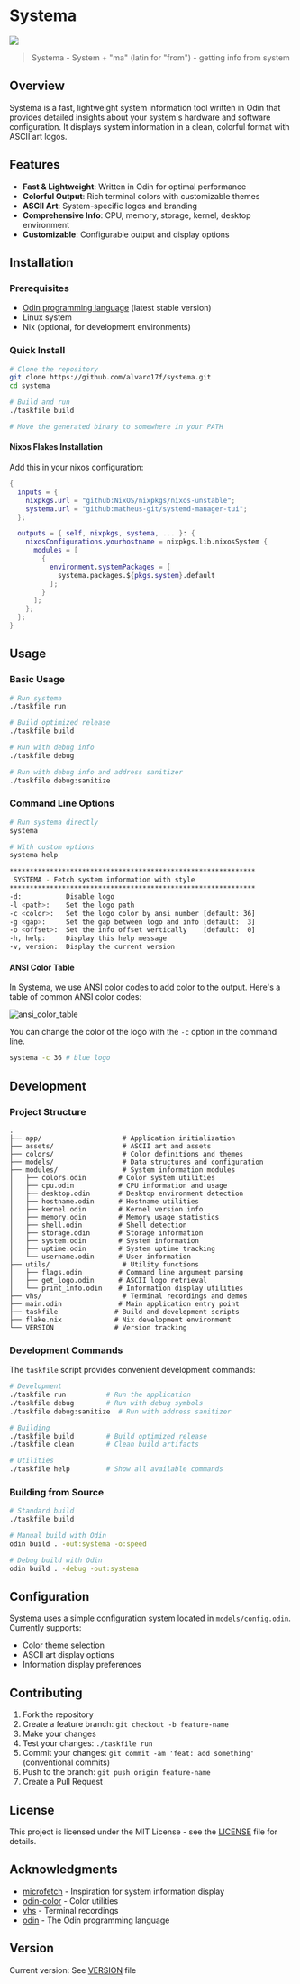 # Systema

![](vhs/systema.gif)

> Systema - System + "ma" (latin for "from") - getting info from system

## Overview

Systema is a fast, lightweight system information tool written in Odin that provides detailed insights about your system's hardware and software configuration.
It displays system information in a clean, colorful format with ASCII art logos.

## Features

- **Fast & Lightweight**: Written in Odin for optimal performance
- **Colorful Output**: Rich terminal colors with customizable themes
- **ASCII Art**: System-specific logos and branding
- **Comprehensive Info**: CPU, memory, storage, kernel, desktop environment
- **Customizable**: Configurable output and display options

## Installation

### Prerequisites

- [Odin programming language](https://odin-lang.org/) (latest stable version)
- Linux system
- Nix (optional, for development environments)

### Quick Install

```bash
# Clone the repository
git clone https://github.com/alvaro17f/systema.git
cd systema

# Build and run
./taskfile build

# Move the generated binary to somewhere in your PATH
```

#### Nixos Flakes Installation

Add this in your nixos configuration:

```nix
{
  inputs = {
    nixpkgs.url = "github:NixOS/nixpkgs/nixos-unstable";
    systema.url = "github:matheus-git/systemd-manager-tui";
  };

  outputs = { self, nixpkgs, systema, ... }: {
    nixosConfigurations.yourhostname = nixpkgs.lib.nixosSystem {
      modules = [
        {
          environment.systemPackages = [
            systema.packages.${pkgs.system}.default
          ];
        }
      ];
    };
  };
}
```

## Usage

### Basic Usage

```bash
# Run systema
./taskfile run

# Build optimized release
./taskfile build

# Run with debug info
./taskfile debug

# Run with debug info and address sanitizer
./taskfile debug:sanitize
```

### Command Line Options

```bash
# Run systema directly
systema

# With custom options
systema help

*************************************************************
 SYSTEMA - Fetch system information with style
*************************************************************
-d:           Disable logo
-l <path>:    Set the logo path
-c <color>:   Set the logo color by ansi number [default: 36]
-g <gap>:     Set the gap between logo and info [default:  3]
-o <offset>:  Set the info offset vertically    [default:  0]
-h, help:     Display this help message
-v, version:  Display the current version

```

#### ANSI Color Table

In Systema, we use ANSI color codes to add color to the output. Here's a table of common ANSI color codes:

![ansi_color_table](https://upload.wikimedia.org/wikipedia/commons/3/34/ANSI_sample_program_output.png)

You can change the color of the logo with the `-c` option in the command line.

```bash
systema -c 36 # blue logo

```

## Development

### Project Structure

```
.
├── app/                    # Application initialization
├── assets/                 # ASCII art and assets
├── colors/                 # Color definitions and themes
├── models/                 # Data structures and configuration
├── modules/                # System information modules
│   ├── colors.odin        # Color system utilities
│   ├── cpu.odin           # CPU information and usage
│   ├── desktop.odin       # Desktop environment detection
│   ├── hostname.odin      # Hostname utilities
│   ├── kernel.odin        # Kernel version info
│   ├── memory.odin        # Memory usage statistics
│   ├── shell.odin         # Shell detection
│   ├── storage.odin       # Storage information
│   ├── system.odin        # System information
│   ├── uptime.odin        # System uptime tracking
│   └── username.odin      # User information
├── utils/                  # Utility functions
│   ├── flags.odin         # Command line argument parsing
│   ├── get_logo.odin      # ASCII logo retrieval
│   └── print_info.odin    # Information display utilities
├── vhs/                    # Terminal recordings and demos
├── main.odin              # Main application entry point
├── taskfile              # Build and development scripts
├── flake.nix             # Nix development environment
└── VERSION               # Version tracking
```

### Development Commands

The `taskfile` script provides convenient development commands:

```bash
# Development
./taskfile run          # Run the application
./taskfile debug        # Run with debug symbols
./taskfile debug:sanitize  # Run with address sanitizer

# Building
./taskfile build        # Build optimized release
./taskfile clean        # Clean build artifacts

# Utilities
./taskfile help         # Show all available commands
```

### Building from Source

```bash
# Standard build
./taskfile build

# Manual build with Odin
odin build . -out:systema -o:speed

# Debug build with Odin
odin build . -debug -out:systema
```

## Configuration

Systema uses a simple configuration system located in `models/config.odin`. Currently supports:

- Color theme selection
- ASCII art display options
- Information display preferences

## Contributing

1. Fork the repository
2. Create a feature branch: `git checkout -b feature-name`
3. Make your changes
4. Test your changes: `./taskfile run`
5. Commit your changes: `git commit -am 'feat: add something'` (conventional commits)
6. Push to the branch: `git push origin feature-name`
7. Create a Pull Request

## License

This project is licensed under the MIT License - see the [LICENSE](LICENSE) file for details.

## Acknowledgments

- [microfetch](https://github.com/NotAShelf/microfetch) - Inspiration for system information display
- [odin-color](https://github.com/hrszpuk/odin-color) - Color utilities
- [vhs](https://github.com/charmbracelet/vhs) - Terminal recordings
- [odin](https://odin-lang.org/) - The Odin programming language

## Version

Current version: See [VERSION](VERSION) file
